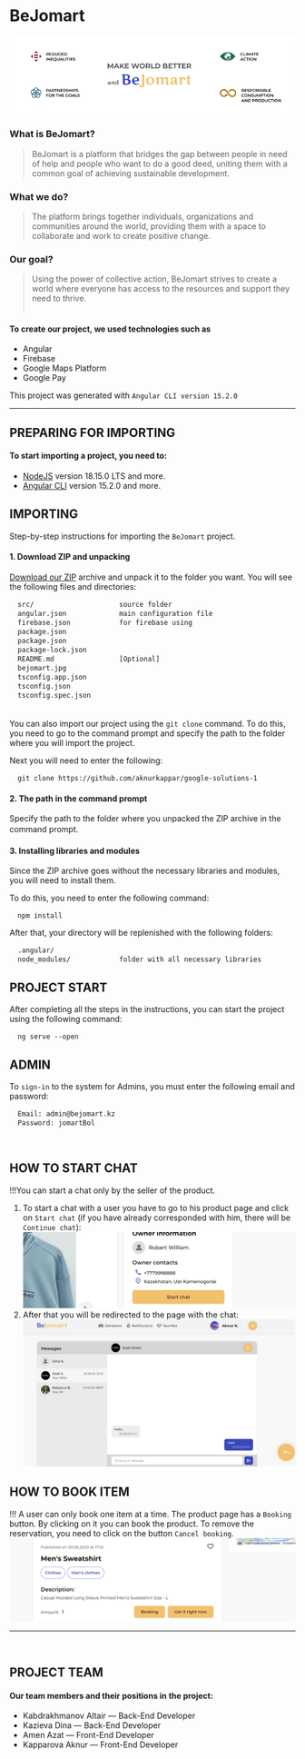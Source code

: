 BeJomart
========

![BeJomart](https://github.com/azikkw/BeJomart-GoogleSolutionChallange2023/blob/main/previews/bejomart.jpg)

### What is BeJomart?
> BeJomart is a platform that bridges the gap between people in need of help and people who want to do a good deed, uniting them with a common goal of achieving sustainable development.
### What we do?
> The platform brings together individuals, organizations and communities around the world, providing them with a space to collaborate and work to create positive change.
### Our goal?
> Using the power of collective action, BeJomart strives to create a world where everyone has access to the resources and support they need to thrive.  
⠀  
#### To create our project, we used technologies such as
* Angular
* Firebase
* Google Maps Platform
* Google Pay

This project was generated with `Angular CLI version 15.2.0`

---

PREPARING FOR IMPORTING
-----------------------
#### To start importing a project, you need to:
* [NodeJS](https://nodejs.org/en) version 18.15.0 LTS and more.
* [Angular CLI](https://github.com/angular/angular-cli) version 15.2.0 and more.

IMPORTING
---------
Step-by-step instructions for importing the `BeJomart` project.

#### 1. Download ZIP and unpacking
[Download our ZIP](https://github.com/azikkw/BeJomart-GoogleSolutionChallange2023/archive/refs/heads/main.zip) archive and unpack it to the folder you want. You will see the following files and directories:

      src/                     source folder
      angular.json             main configuration file
      firebase.json            for firebase using       
      package.json
      package.json
      package-lock.json
      README.md                [Optional]
      bejomart.jpg
      tsconfig.app.json
      tsconfig.json
      tsconfig.spec.json  
ㅤ  
You can also import our project using the `git clone` command. To do this, you need to go to the command prompt and specify the path to the folder where you will import the project.  

Next you will need to enter the following:
      
      git clone https://github.com/aknurkappar/google-solutions-1

#### 2. The path in the command prompt
Specify the path to the folder where you unpacked the ZIP archive in the command prompt.
 ㅤ
#### 3. Installing libraries and modules
Since the ZIP archive goes without the necessary libraries and modules, you will need to install them.

To do this, you need to enter the following command:

      npm install
      
After that, your directory will be replenished with the following folders:

      .angular/                
      node_modules/            folder with all necessary libraries
      
      
PROJECT START
-------------
After completing all the steps in the instructions, you can start the project using the following command:

      ng serve --open

ADMIN
-----
To `sign-in` to the system for Admins, you must enter the following email and password:  

      Email: admin@bejomart.kz  
      Password: jomartBol  
  ⠀  
 
HOW TO START CHAT
-----------------
!!!You can start a chat only by the seller of the product.
1. To start a chat with a user you have to go to his product page and click on `Start chat` (if you have already corresponded with him, there will be `Continue chat`):
![Chat](https://github.com/azikkw/BeJomart-GoogleSolutionChallange2023/blob/main/previews/image_2023-06-04_21-57-13.png)
2. After that you will be redirected to the page with the chat:
![Chat2](https://github.com/azikkw/BeJomart-GoogleSolutionChallange2023/blob/main/previews/image_2023-06-04_21-57-49.png)

HOW TO BOOK ITEM
----------------
!!! A user can only book one item at a time.
The product page has a `Booking` button. By clicking on it you can book the product. To remove the reservation, you need to click on the button `Cancel booking`.
![Chat3](https://github.com/azikkw/BeJomart-GoogleSolutionChallange2023/blob/main/previews/image_2023-06-04_21-55-53.png)

---
⠀

PROJECT TEAM
------------
#### Our team members and their positions in the project:
* Kabdrakhmanov Altair — Back-End Developer
* Kazieva Dina — Back-End Developer
* Amen Azat — Front-End Developer
* Kapparova Aknur — Front-End Developer
